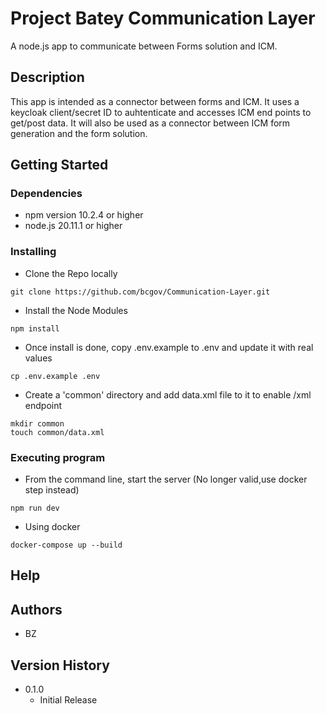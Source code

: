 # Project Batey Communication Layer

A node.js app to communicate between Forms solution and ICM.

## Description

This app is intended as a connector between forms and ICM. It uses a keycloak client/secret ID to auhtenticate and accesses ICM end points to get/post data. It will also be used as a connector between ICM form generation and the form solution.

## Getting Started

### Dependencies

- npm version 10.2.4 or higher
- node.js 20.11.1 or higher

### Installing

- Clone the Repo locally

```
git clone https://github.com/bcgov/Communication-Layer.git
```

- Install the Node Modules

```
npm install
```

- Once install is done, copy .env.example to .env and update it with real values

```
cp .env.example .env
```

- Create a 'common' directory and add data.xml file to it to enable /xml endpoint

```
mkdir common
touch common/data.xml
```

### Executing program 

- From the command line, start the server (No longer valid,use docker step instead)

```
npm run dev
```
- Using docker

```
docker-compose up --build
```

## Help


## Authors

- BZ

## Version History

- 0.1.0
  - Initial Release
